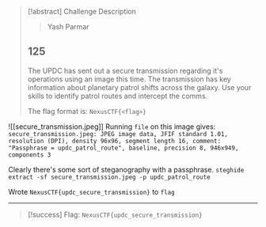 > [!abstract] Challenge Description
> > Yash Parmar
> ## 125
> The UPDC has sent out a secure transmission regarding it's operations using an image this time. The transmission has key information about planetary patrol shifts across the galaxy. Use your skills to identify patrol routes and intercept the comms.
> 
> The flag format is: `NexusCTF{<flag>}`

![[secure_transmission.jpeg]]
Running `file` on this image gives: `secure_transmission.jpeg: JPEG image data, JFIF standard 1.01, resolution (DPI), density 96x96, segment length 16, comment: "Passphrase = updc_patrol_route", baseline, precision 8, 946x949, components 3`

Clearly there's some sort of steganography with a passphrase.
`steghide extract -sf secure_transmission.jpeg -p updc_patrol_route`

Wrote `NexusCTF{updc_secure_transmission}` to `flag`


---
> [!success] Flag: `NexusCTF{updc_secure_transmission}`
